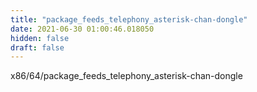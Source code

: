 ```yaml
---
title: "package_feeds_telephony_asterisk-chan-dongle"
date: 2021-06-30 01:00:46.018050
hidden: false
draft: false
---
```


x86/64/package_feeds_telephony_asterisk-chan-dongle

